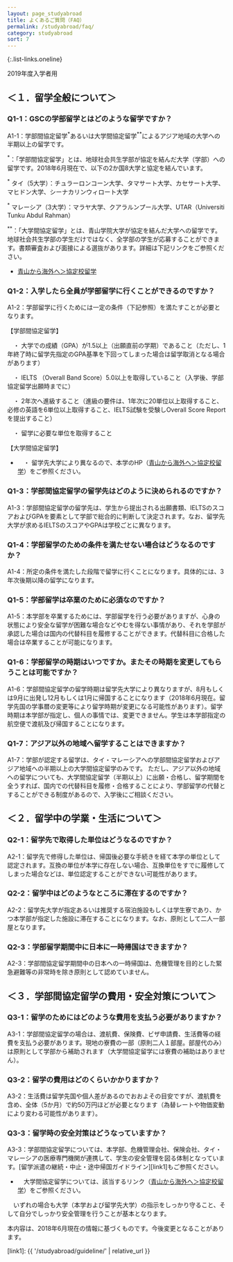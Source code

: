 ```yaml
---
layout: page_studyabroad
title: よくあるご質問（FAQ）
permalink: /studyabroad/faq/
category: studyabroad
sort: 7
---
```


{:.list-links.oneline}

2019年度入学者用

## ＜１．留学全般について＞
### Q1-1：GSCの学部留学とはどのような留学ですか？
A1-1：学部間協定留学<sup>*</sup>あるいは大学間協定留学<sup>**</sup>によるアジア地域の大学への半期以上の留学です。

<sup>*</sup>：「学部間協定留学」とは、地球社会共生学部が協定を結んだ大学（学部）への留学です。2018年6月現在で、以下の2か国8大学と協定を結んでいます。

<sup>*</sup> タイ（5大学）：チュラーロンコーン大学、タマサート大学、カセサート大学、マヒドン大学、シーナカリンウィロート大学

<sup>*</sup> マレーシア（3大学）：マラヤ大学、クアラルンプール大学、UTAR（Universiti Tunku Abdul Rahman）

<sup>**</sup>：「大学間協定留学」とは、青山学院大学が協定を結んだ大学への留学です。地球社会共生学部の学生だけではなく、全学部の学生が応募することができます。書類審査および面接による選抜があります。詳細は下記リンクをご参照ください。

<ul class="studyabroad_faq">
	<li><a href="http://web.iec.aoyama.ac.jp/studyabroad/exchange" alt="青山から海外へ＞協定校留学" target="_blank">青山から海外へ＞協定校留学</a></li>
</ul>

### Q1-2：入学したら全員が学部留学に行くことができるのですか？
A1-2：学部留学に行くためには一定の条件（下記参照）を満たすことが必要となります。

 【学部間協定留学】
 
　・ 大学での成績（GPA）が1.5以上（出願直前の学期）であること（ただし、1年終了時に留学先指定のGPA基準を下回ってしまった場合は留学取消となる場合があります）
 
　・ IELTS （Overall Band Score）5.0以上を取得していること（入学後、学部協定留学出願時までに）
 
　・ 2年次へ進級すること（進級の要件は、1年次に20単位以上取得すること、必修の英語を6単位以上取得すること、IELTS試験を受験しOverall Score Reportを提出すること）
 
　・ 留学に必要な単位を取得すること
 
 【大学間協定留学】
 
<ul class="studyabroad_faq">
	<li>　・ 留学先大学により異なるので、本学のHP（<a href="http://web.iec.aoyama.ac.jp/studyabroad/exchange" alt="青山から海外へ＞協定校留学" target="_blank">青山から海外へ＞協定校留学</a>）をご参照ください。</li>
</ul>


### Q1-3：学部間協定留学の留学先はどのように決められるのですか？
A1-3：学部間協定留学の留学先は、学生から提出される出願書類、IELTSのスコアおよびGPAを要素として学部で総合的に判断して決定されます。なお、留学先大学が求めるIELTSのスコアやGPAは学校ごとに異なります。

### Q1-4：学部留学のための条件を満たせない場合はどうなるのですか？
A1-4：所定の条件を満たした段階で留学に行くことになります。具体的には、3年次後期以降の留学になります。

### Q1-5：学部留学は卒業のために必須なのですか？
A1-5：本学部を卒業するためには、学部留学を行う必要がありますが、心身の状態により安全な留学が困難な場合などやむを得ない事情があり、それを学部が承認した場合は国内の代替科目を履修することができます。代替科目に合格した場合は卒業することが可能になります。

### Q1-6：学部留学の時期はいつですか。またその時期を変更してもらうことは可能ですか？
A1-6：学部間協定留学の留学時期は留学先大学により異なりますが、8月もしくは9月に出発し12月もしくは1月に帰国することになります（2018年6月現在。留学先国の学事暦の変更等により留学時期が変更になる可能性があります）。留学時期は本学部が指定し、個人の事情では、変更できません。学生は本学部指定の航空便で渡航及び帰国することになります。

### Q1-7：アジア以外の地域へ留学することはできますか？
A1-7：学部が認定する留学は、タイ・マレーシアへの学部間協定留学およびアジア地域への半期以上の大学間協定留学のみです。
ただし、アジア以外の地域への留学についても、大学間協定留学（半期以上）に出願・合格し、留学期間を全うすれば、国内での代替科目を履修・合格することにより、学部留学の代替とすることができる制度があるので、入学後にご相談ください。

## ＜２．留学中の学業・生活について＞
### Q2-1：留学先で取得した単位はどうなるのですか？
A2-1：留学先で修得した単位は、帰国後必要な手続きを経て本学の単位として認定されます。互換の単位が本学に存在しない場合、互換単位をすでに履修してしまった場合などは、単位認定することができない可能性があります。

### Q2-2：留学中はどのようなところに滞在するのですか？
A2-2：留学先大学が指定あるいは推奨する宿泊施設もしくは学生寮であり、かつ本学部が指定した施設に滞在することになります。なお、原則として二人一部屋となります。

### Q2-3：学部留学期間中に日本に一時帰国はできますか？
A2-3：学部間協定留学期間中の日本への一時帰国は、危機管理を目的とした緊急避難等の非常時を除き原則として認めていません。

## ＜３．学部間協定留学の費用・安全対策について＞
### Q3-1：留学のためにはどのような費用を支払う必要がありますか？ 
A3-1：学部間協定留学の場合は、渡航費、保険費、ビザ申請費、生活費等の経費を支払う必要があります。現地の寮費の一部（原則二人１部屋。部屋代のみ）は原則として学部から補助されます（大学間協定留学には寮費の補助はありません）。

### Q3-2：留学の費用はどのくらいかかりますか？
A3-2：生活費は留学先国や個人差があるのでおおよその目安ですが、渡航費を含め、全体（5か月）で約50万円ほどが必要となります（為替レートや物価変動により変わる可能性があります）。

### Q3-3：留学時の安全対策はどうなっていますか？
A3-3：学部間協定留学については、本学部、危機管理会社、保険会社、タイ・マレーシアの医療専門機関が連携して、学生の安全管理を図る体制となっています。[留学派遣の継続・中止・途中帰国ガイドライン][link1]もご参照ください。

<ul class="studyabroad_faq">
	<li>　大学間協定留学については、該当するリンク（<a href="http://web.iec.aoyama.ac.jp/studyabroad/safety" alt="青山から海外へ＞協定校留学" target="_blank">青山から海外へ＞協定校留学</a>）をご参照ください。</li>
</ul>

　いずれの場合も大学（本学および留学先大学）の指示をしっかり守ること、そして自分でしっかり安全管理を行うことが基本となります。



本内容は、2018年6月現在の情報に基づくものです。今後変更となることがあります。

[link1]: {{ '/studyabroad/guideline/' | relative_url }}
